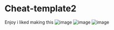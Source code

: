 # Cheat-template2
Enjoy i liked making this
![image](https://user-images.githubusercontent.com/103351450/183282893-f9676fe0-9ab3-47bf-9e7e-f41579ffbcc0.png)
![image](https://user-images.githubusercontent.com/103351450/183282897-b9b30df8-fbbe-4954-9a0c-916c78cf551f.png)
![image](https://user-images.githubusercontent.com/103351450/183282905-9ebe365c-9dd5-48c9-abf0-c25c0afa4869.png)
